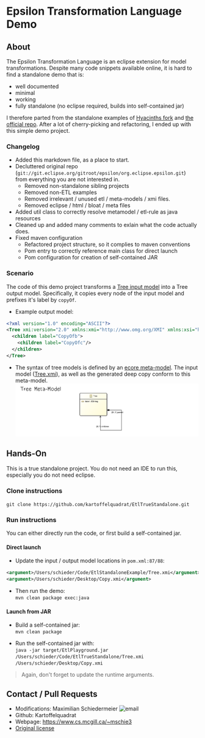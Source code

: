 # Epsilon Transformation Language Demo

## About

The Epsilon Transformation Language is an eclipse extension for model transformations. Despite many code snippets available online, it is hard to find a standalone demo that is:
 * well documented
 * minimal
 * working
 * fully standalone (no eclipse required, builds into self-contained jar)

I therefore parted from the standalone examples of [Hyacinths fork](https://github.com/Hyacinth-Ali/epsilon-repo) and [the official repo](https://git.eclipse.org/c/epsilon/org.eclipse.epsilon.git/tree/examples/org.eclipse.epsilon.examples.standalone). After a lot of cherry-picking and refactoring, I ended up with this simple demo project.

### Changelog

 * Added this markdown file, as a place to start.
 * Decluttered original repo (```git://git.eclipse.org/gitroot/epsilon/org.eclipse.epsilon.git```) from everything you are not interested in.
   * Removed non-standalone sibling projects
   * Removed non-ETL examples
   * Removed irrelevant / unused etl / meta-models / xmi files.
   * Removed eclipse / html / bloat / meta files
 * Added util class to correctly resolve metamodel / etl-rule as java resources
 * Cleaned up and added many comments to exlain what the code actually does.
 * Fixed maven configuration
   * Refactored project structure, so it complies to maven conventions
   * Pom entry to correctly reference main class for direct launch
   * Pom configuration for creation of self-contained JAR

### Scenario

The code of this demo project transforms a [Tree input model](Tree.xmi) into a Tree output model. Specifically, it copies every node of the input model and prefixes it's label by ```copyOf```.

 * Example output model:  
  ```xml
  <?xml version="1.0" encoding="ASCII"?>
  <Tree xmi:version="2.0" xmlns:xmi="http://www.omg.org/XMI" xmlns:xsi="http://www.w3.org/2001/XMLSchema-instance" xmlns="TreeDsl" xsi:schemaLocation="TreeDsl file:///Users/schieder/Code/EtlStandaloneExample/target/classes/metamodels/Tree.ecore" label="CopyOfa">
    <children label="CopyOfb">
      <children label="CopyOfc"/>
    </children>
  </Tree>
  ```

 * The syntax of tree models is defined by an [ecore meta-model](src/main/resources/metamodels/Tree.ecore). The input model ([Tree.xmi](Tree.xmi)), as well as the generated deep copy conform to this meta-model.
![tree](docs/tree-mm.png)

## Hands-On

This is a true standalone project. You do not need an IDE to run this, especially you do not need eclipse.

### Clone instructions

```git clone https://github.com/kartoffelquadrat/EtlTrueStandalone.git```

### Run instructions

You can either directly run the code, or first build a self-contained jar.

#### Direct launch

 * Update the input / output model locations in ```pom.xml:87/88```:  
  ```xml
  <argument>/Users/schieder/Code/EtlStandaloneExample/Tree.xmi</argument>
  <argument>/Users/schieder/Desktop/Copy.xmi</argument>
  ```

 * Then run the demo:  
```mvn clean package exec:java```  

#### Launch from JAR

 * Build a self-contained jar:  
  ```mvn clean package```

 * Run the self-contained jar with:  
  ```java -jar target/EtlPlayground.jar /Users/schieder/Code/EtlTrueStandalone/Tree.xmi /Users/schieder/Desktop/Copy.xmi```


 > Again, don't forget to update the runtime arguments.

## Contact / Pull Requests

 * Modifications: Maximilian Schiedermeier ![email](email.png)
 * Github: Kartoffelquadrat
 * Webpage: https://www.cs.mcgill.ca/~mschie3
 * [Original license](EPL-2.0.html)

